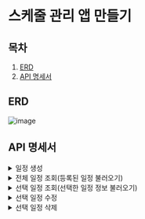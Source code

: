 # 스케줄 관리 앱 만들기

## 목차

1. [ERD](#ERD)
2. [API 명세서](#API-명세서)

## ERD

![image](https://github.com/user-attachments/assets/a78adff3-1cb9-4dc9-b01f-a0da74e2d2a1)

## API 명세서

<!--일정 생성-->
<details>
<summary>일정 생성</summary>

### 기본정보

| 메서드 |      URL      | 인증방식 |
| :----: | :-----------: | :------: |
|  POST  | /api/schedule | 비밀번호 |

### 요청 바디

|   이름    |   설명   | 필수 |
| :-------: | :------: | :--: |
| user_name | 작성자명 |  O   |
|   todo    |  할 일   |  O   |
| password  | 비밀번호 |  O   |

### 응답

| 상태 코드 |   설명    |
| :-------: | :-------: |
|    201    | 정상 등록 |

|

</details>

<!--전체 일정 조회-->
<details>
<summary>전체 일정 조회(등록된 일정 불러오기)</summary>

### 기본정보

| 메서드 |      URL      | 인증방식 |
| :----: | :-----------: | :------: |
|  GET   | /api/schedule |   없음   |

## 요청

### 쿼리 파라미터

|       이름        |   설명   | 필수 |
| :---------------: | :------: | :--: |
|    author_name    | 작성자명 |  O   |
| modification_date |  수정일  |  X   |

## 응답

### 본문

|     이름      |    타입    |      설명      |
| :-----------: | :--------: | :------------: |
| schedule_list | Schedule[] | 일정 정보 목록 |

### Schedule

|        이름        |  타입  |  설명  |
| :----------------: | :----: | :----: |
|        todo        | String | 할 일  |
|   creation_date    | String | 작성일 |
| modificaition_date | String | 수정일 |

</details>

<!--선택 일정 조회-->
<details>
<summary>선택 일정 조회(선택한 일정 정보 불러오기)</summary>

### 기본정보

| 메서드 |             URL             | 인증방식 |
| :----: | :-------------------------: | :------: |
|  GET   | /api/schedule/{schedule_id} |   없음   |

## 요청

### 쿼리 파라미터

|    이름     |    설명     | 필수 |
| :---------: | :---------: | :--: |
| schedule_id | 일정 아이디 |  O   |

## 응답

### 본문

|   이름   |   타입   |   설명    |
| :------: | :------: | :-------: |
| schedule | Schedule | 일정 정보 |

### Schedule

|        이름        |  타입  |  설명  |
| :----------------: | :----: | :----: |
|        todo        | String | 할 일  |
|   creation_date    | String | 작성일 |
| modificaition_date | String | 수정일 |

</details>

<!--선택 일정 수정-->
<details>
<summary>선택 일정 수정</summary>

### 기본정보

| 메서드 |             URL             | 인증방식 |
| :----: | :-------------------------: | :------: |
|  PUT   | /api/schedule/{schedule_id} | 비밀번호 |

## 요청

### 쿼리 파라미터

|    이름     |    설명     | 필수 |
| :---------: | :---------: | :--: |
| schedule_id | 일정 아이디 |  O   |

### 바디

|    이름     |   설명   | 필수 |
| :---------: | :------: | :--: |
|    todo     |  할 일   |  X   |
| author_name | 작성자명 |  X   |

## 응답

### 본문

| 상태코드 | 설명      |
| :------: | --------- |
|   201    | 정상 수정 |

</details>

<!--선택 일정 삭제-->
<details>
<summary>선택 일정 삭제</summary>

### 기본정보

| 메서드 |             URL             | 인증방식 |
| :----: | :-------------------------: | :------: |
| DELETE | /api/schedule/{schedule_id} | 비밀번호 |

## 요청

### 쿼리 파라미터

|    이름     |    설명     | 필수 |
| :---------: | :---------: | :--: |
| schedule_id | 일정 아이디 |  O   |

## 응답

### 본문

| 상태코드 | 설명      |
| :------: | --------- |
|   200    | 정상 삭제 |

</details>
